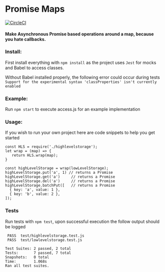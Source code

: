 # Promise Maps
[![CircleCI](https://circleci.com/gh/1blockologist/promise-maps.svg?style=svg)](https://circleci.com/gh/1blockologist/promise-maps)
#### Make Asynchronous Promise based operations around a map, because you hate callbacks.

### Install:
First install everything with `npm install` as the project uses `Jest` for mocks 
and Babel to access classes.

Without Babel installed properly, the following error could occur during tests
`Support for the experimental syntax 'classProperties' isn't currently enabled`

### Example:
Run `npm start` to execute access.js for an example implementation 

### Usage:

If you wish to run your own project here are code snippets to help you get started

```
const HLS = require('./highlevelstorage');
let wrap = (map) => {
   return HLS.wrap(map);
}
 
const highLevelStorage = wrap(lowLevelStorage);
highLevelStorage.put('a', 1) // returns a Promise
highLevelStorage.get('a')     // returns a Promise
highLevelStorage.del('a')     // returns a Promise
highLevelStorage.batchPut([   // returns a Promise
  { key: 'a', value: 1 },
  { key: 'b', value: 2 },
]);
```

### Tests

Run tests with `npm test`, upon successful execution the follow output should be logged

```
 PASS  test/highlevelstorage.test.js
 PASS  test/lowlevelstorage.test.js

Test Suites: 2 passed, 2 total
Tests:       7 passed, 7 total
Snapshots:   0 total
Time:        1.068s
Ran all test suites.
```
